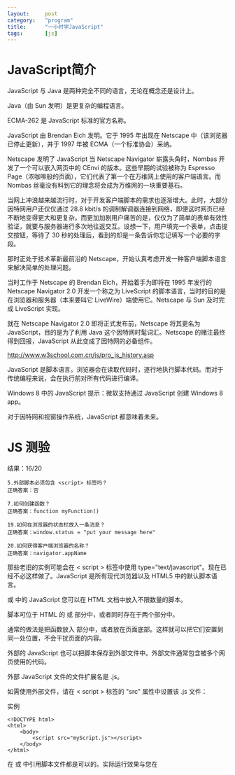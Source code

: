 ```yaml
---
layout:		post
category:	"program"
title:		"一小时学JavaScript"
tags:		[js]
---
```


# JavaScript简介
JavaScript 与 Java 是两种完全不同的语言，无论在概念还是设计上。

Java（由 Sun 发明）是更复杂的编程语言。

ECMA-262 是 JavaScript 标准的官方名称。

JavaScript 由 Brendan Eich 发明。它于 1995 年出现在 Netscape 中（该浏览器已停止更新），并于 1997 年被 ECMA（一个标准协会）采纳。

Netscape 发明了 JavaScript
当 Netscape Navigator 崭露头角时，Nombas 开发了一个可以嵌入网页中的 CEnvi 的版本。这些早期的试验被称为 Espresso Page（浓咖啡般的页面），它们代表了第一个在万维网上使用的客户端语言。而 Nombas 丝毫没有料到它的理念将会成为万维网的一块重要基石。

当网上冲浪越来越流行时，对于开发客户端脚本的需求也逐渐增大。此时，大部分因特网用户还仅仅通过 28.8 kbit/s 的调制解调器连接到网络，即便这时网页已经不断地变得更大和更复杂。而更加加剧用户痛苦的是，仅仅为了简单的表单有效性验证，就要与服务器进行多次地往返交互。设想一下，用户填完一个表单，点击提交按钮，等待了 30 秒的处理后，看到的却是一条告诉你忘记填写一个必要的字段。

那时正处于技术革新最前沿的 Netscape，开始认真考虑开发一种客户端脚本语言来解决简单的处理问题。

当时工作于 Netscape 的 Brendan Eich，开始着手为即将在 1995 年发行的 Netscape Navigator 2.0 开发一个称之为 LiveScript 的脚本语言，当时的目的是在浏览器和服务器（本来要叫它 LiveWire）端使用它。Netscape 与 Sun 及时完成 LiveScript 实现。

就在 Netscape Navigator 2.0 即将正式发布前，Netscape 将其更名为 JavaScript，目的是为了利用 Java 这个因特网时髦词汇。Netscape 的赌注最终得到回报，JavaScript 从此变成了因特网的必备组件。

http://www.w3school.com.cn/js/pro_js_history.asp


JavaScript 是脚本语言。浏览器会在读取代码时，逐行地执行脚本代码。而对于传统编程来说，会在执行前对所有代码进行编译。

Windows 8 中的 JavaScript
提示：微软支持通过 JavaScript 创建 Windows 8 app。

对于因特网和视窗操作系统，JavaScript 都意味着未来。

# JS 测验
结果：16/20
```
5.外部脚本必须包含 <script> 标签吗？
正确答案：否

7.如何创建函数？
正确答案：function myFunction()

19.如何在浏览器的状态栏放入一条消息？
正确答案：window.status = "put your message here"

20.如何获得客户端浏览器的名称？
正确答案：navigator.appName
```

那些老旧的实例可能会在 < script > 标签中使用 type="text/javascript"。现在已经不必这样做了。JavaScript 是所有现代浏览器以及 HTML5 中的默认脚本语言。

<head> 或 <body> 中的 JavaScript
您可以在 HTML 文档中放入不限数量的脚本。

脚本可位于 HTML 的 <body> 或 <head> 部分中，或者同时存在于两个部分中。

通常的做法是把函数放入 <head> 部分中，或者放在页面底部。这样就可以把它们安置到同一处位置，不会干扰页面的内容。



外部的 JavaScript
也可以把脚本保存到外部文件中。外部文件通常包含被多个网页使用的代码。

外部 JavaScript 文件的文件扩展名是 .js。

如需使用外部文件，请在 < script > 标签的 "src" 属性中设置该 .js 文件：

实例
```
<!DOCTYPE html>
<html>
    <body>
        <script src="myScript.js"></script>
    </body>
</html>
```
在 <head> 或 <body> 中引用脚本文件都是可以的。实际运行效果与您在 <script> 标签中编写脚本完全一致。

提示：外部脚本不能包含 < script > 标签。


分号 ;
分号用于分隔 JavaScript 语句。

通常我们在每条可执行的语句结尾添加分号。

使用分号的另一用处是在一行中编写多条语句。

提示：您也可能看到不带有分号的案例。

在 JavaScript 中，用分号来结束语句是可选的。



JavaScript 对大小写敏感。



对代码行进行折行
您可以在文本字符串中使用反斜杠对代码行进行换行。下面的例子会正确地显示：

```
document.write("Hello \
World!");
```
不过，您不能像这样折行：
```
document.write \
("Hello World!");
```

# DOM
DOM（文档对象模型）是 HTML 和 XML 的应用程序接口（API）。DOM 将把整个页面规划成由节点层级构成的文档。HTML 或 XML 页面的每个部分都是一个节点的衍生物。请考虑下面的 HTML 页面：

```
<html>
  <head>
    <title>Sample Page</title>
  </head>
  <body>
    <p>hello world!</p>
  </body>
</html>
```
这段代码可以用 DOM 绘制成一个节点层次图：

DOM 节点层次图
DOM 通过创建树来表示文档，从而使开发者对文档的内容和结构具有空前的控制力。用 DOM API 可以轻松地删除、添加和替换节点。

# BOM
IE 3.0 和 Netscape Navigator 3.0 提供了一种特性 - BOM（浏览器对象模型），可以对浏览器窗口进行访问和操作。使用 BOM，开发者可以移动窗口、改变状态栏中的文本以及执行其他与页面内容不直接相关的动作。使 BOM 独树一帜且又常常令人怀疑的地方在于，它只是 JavaScript 的一个部分，没有任何相关的标准。

BOM 主要处理浏览器窗口和框架，不过通常浏览器特定的 JavaScript 扩展都被看做 BOM 的一部分。这些扩展包括：

弹出新的浏览器窗口
移动、关闭浏览器窗口以及调整窗口大小
提供 Web 浏览器详细信息的定位对象
提供用户屏幕分辨率详细信息的屏幕对象
对 cookie 的支持
IE 扩展了 BOM，加入了 ActiveXObject 类，可以通过 JavaScript 实例化 ActiveX 对象
由于没有相关的 BOM 标准，每种浏览器都有自己的 BOM 实现。有一些事实上的标准，如具有一个窗口对象和一个导航对象，不过每种浏览器可以为这些对象或其他对象定义自己的属性和方法。

参阅：
- Window 对象
- Navigator 对象
- Screen 对象
- History 对象
- Location 对象


写入 HTML 输出
```
document.write("<h1>This is a heading</h1>");
document.write("<p>This is a paragraph</p>");
```

提示：您只能在 HTML 输出中使用 document.write。如果您在文档加载后使用该方法，会覆盖整个文档。

```
<!DOCTYPE html>
<html>
    <body>
    
        <p>
        JavaScript 能够直接写入 HTML 输出流中：
        </p>
        
        <script>
            document.write("<h1>This is a heading</h1>");
            document.write("<p>This is a paragraph.</p>");
        </script>
        
        <p>
        您只能在 HTML 输出流中使用 <strong>document.write</strong>。
        如果您在文档已加载后使用它（比如在函数中），会覆盖整个文档。
        </p>
    </body>
</html>
```


上面例子中的 JavaScript 语句，会在页面加载时执行。

通常，我们需要在某个事件发生时执行代码，比如当用户点击按钮时。

如果我们把 JavaScript 代码放入函数中，就可以在事件发生时调用该函数。

您将在稍后的章节学到更多有关 JavaScript 函数和事件的知识。



### 对事件作出反应
<button type="button" onclick="alert('Welcome!')">点击这里</button>
alert() 函数在 JavaScript 中并不常用，但它对于代码测试非常方便。
onclick 事件只是您即将在本教程中学到的众多事件之一。

```
<!DOCTYPE html>
<html>
<body>

<button type="button" onclick="alert('click!')">点击这里</button>

</body>
</html>

```

### 改变 HTML 内容
使用 JavaScript 来处理 HTML 内容是非常强大的功能。

实例
```
x=document.getElementById("demo")  //查找元素
x.innerHTML="Hello JavaScript";    //改变内容
```
亲自试一试
您会经常看到 document.getElementByID("some id")。这个方法是 HTML DOM 中定义的。

DOM（文档对象模型）是用以访问 HTML 元素的正式 W3C 标准。

```
<!DOCTYPE html>
<html>
<body>

<h1>我的第一段 JavaScript</h1>

<p id="demo">
JavaScript 能改变 HTML 元素的内容。
</p>

<script>
function myFunction()
{
x=document.getElementById("demo");  // 找到元素
x.innerHTML="Hello JavaScript!";    // 改变内容
}
</script>

<button type="button" onclick="myFunction()">点击这里</button>

</body>
</html>
```


### 改变 HTML 图像
本例会动态地改变 HTML <image> 的来源 (src)：

The Light bulb
点击灯泡就可以打开或关闭这盏灯

JavaScript 能够改变任意 HTML 元素的大多数属性，而不仅仅是图片。

```
<!DOCTYPE html>
<html>
<body>
<script>
function changeImage()
{
element=document.getElementById('myimage')
if (element.src.match("bulbon"))
  {
  element.src="/i/eg_bulboff.gif";
  }
else
  {
  element.src="/i/eg_bulbon.gif";
  }
}
</script>

<img id="myimage" onclick="changeImage()" src="/i/eg_bulboff.gif">

<p>点击灯泡来点亮或熄灭这盏灯</p>

</body>
</html>

```

### 改变 HTML 样式
改变 HTML 元素的样式，属于改变 HTML 属性的变种。

实例
```
x=document.getElementById("demo")  //找到元素
x.style.color="#ff0000";           //改变样式
```


### 验证输入
JavaScript 常用于验证用户的输入。

实例
```
if isNaN(x) {alert("Not Numeric")};
```

```
<!DOCTYPE html>
<html>
<body>

<h1>我的第一段 JavaScript</h1>

<p>请输入数字。如果输入值不是数字，浏览器会弹出提示框。</p>

<input id="demo" type="text">

<script>
function myFunction()
{
var x=document.getElementById("demo").value;
if(x==""||isNaN(x))
	{
	alert("Not Numeric");
	}else{
alert("OK");
}
}
</script>

<button type="button" onclick="myFunction()">点击这里</button>

</body>
</html>
```




字符串可以单引号或者双引号。字符串对象的 length 属性来查找字符串的长度：

```
var message="Hello World!";
var x=message.length;
```
在以上代码执行后，x 的值是：12


```
var message="Hello world!";
var x=message.toUpperCase();
```



单行注释：//
多行注释以 /* 开始，以 */ 结尾。

使用 var 关键词来声明变量

一个好的编程习惯是，在代码开始处，统一对需要的变量进行声明。

在计算机程序中，经常会声明无值的变量。未使用值来声明的变量，其值实际上是 undefined。

在执行过以下语句后，变量 carname 的值将是 undefined：

var carname;
重新声明 JavaScript 变量
如果重新声明 JavaScript 变量，该变量的值不会丢失：

在以下两条语句执行后，变量 carname 的值依然是 "Volvo"：

```
var carname="Volvo";
var carname;
```

JavaScript 拥有动态类型。这意味着相同的变量可用作不同的类型：

实例
```
var x                // x 为 undefined
var x = 6;           // x 为数字
var x = "Bill";      // x 为字符串
```

布尔（逻辑）只能有两个值：true 或 false。

数组
下面的代码创建名为 cars 的数组：
```
var cars=new Array();
cars[0]="Audi";
cars[1]="BMW";
cars[2]="Volvo";
```
或者 (condensed array):

```
var cars=new Array("Audi","BMW","Volvo");
```
或者 (literal array):

实例
```
var cars=["Audi","BMW","Volvo"];
```
数组下标是基于零的，所以第一个项目是 [0]，第二个是 [1]，以此类推。


## JavaScript 对象
对象由花括号分隔。在括号内部，对象的属性以名称和值对的形式 (name : value) 来定义。属性由逗号分隔：

```
var person={firstname:"Bill", lastname:"Gates", id:5566};
```
上面例子中的对象 (person) 有三个属性：firstname、lastname 以及 id。

空格和折行无关紧要。声明可横跨多行：

```
var person={
firstname : "Bill",
lastname  : "Gates",
id        :  5566
};
```
对象属性有两种寻址方式：

实例
```
name=person.lastname;
name=person["lastname"];
```

Undefined 和 Null
Undefined 这个值表示变量不含有值。

可以通过将变量的值设置为 null 来清空变量。



声明变量类型
当您声明新变量时，可以使用关键词 "new" 来声明其类型：

```
var carname=new String;
var x=      new Number;
var y=      new Boolean;
var cars=   new Array;
var person= new Object;
```
JavaScript 变量均为对象。当您声明一个变量时，就创建了一个新的对象。

JavaScript 中的所有事物都是对象：字符串、数字、数组、日期，等等。

在 JavaScript 中，对象是拥有属性和方法的数据。

向未声明的 JavaScript 变量来分配值
如果您把值赋给尚未声明的变量，该变量将被自动作为全局变量声明。

这条语句：

carname="Volvo";
将声明一个全局变量 carname，即使它在函数内执行。


===	全等（值和类型）	x===5 为 true；x==="5" 为 false

### 条件运算符
JavaScript 还包含了基于某些条件对变量进行赋值的条件运算符。

语法
```
variablename=(condition)?value1:value2 
```


### 循环
JavaScript 支持不同类型的循环：

- for 循环代码块一定的次数
- for/in  循环遍历对象的属性
- while  当指定的条件为 true 时循环指定的代码块
- do/while 同样当指定的条件为 true 时循环指定的代码块

```
for (var i=0;i<cars.length;i++)
{
document.write(cars[i] + "<br>");
}
```



```
var person={fname:"John",lname:"Doe",age:25};

for (x in person)
  {
  txt=txt + person[x];
  }
```
 
 
```
 while (i<5)
  {
  x=x + "The number is " + i + "<br>";
  i++;
  }
```

```  
do
  {
  x=x + "The number is " + i + "<br>";
  i++;
  }
while (i<5);
```



### break与continue
continue 语句（带有或不带标签引用）只能用在循环中。

break 语句（不带标签引用），只能用在循环或 switch 中。

通过标签引用，break 语句可用于跳出任何 JavaScript 代码块：

实例
```
cars=["BMW","Volvo","Saab","Ford"];
list:
{
	document.write(cars[0] + "<br>");
	document.write(cars[1] + "<br>");
	document.write(cars[2] + "<br>");
	break list;
	document.write(cars[3] + "<br>");
	document.write(cars[4] + "<br>");
	document.write(cars[5] + "<br>");
}
```
 
 
### try catch throw
- try 语句测试代码块的错误。
- catch 语句处理错误。
- throw 语句创建自定义错误。

```
<!DOCTYPE html>
<html>
	<head>
	<script>
	var txt="";
	function message()
	{
		try {
			adddlert("Welcome guest!");
		} catch(err) {
			txt="There was an error on this page.\n\n";
			txt+="Error description: " + err.message + "\n\n";
			txt+="Click OK to continue.\n\n";
			alert(txt);
		}
	}
	</script>
	</head>

	<body>
		<input type="button" value="View message" onclick="message()">
	</body>

</html>
```


```
<!DOCTYPE html>
<html>
	<body>
		<script>
			function myFunction()
			{
				try
				{ 
					var x=document.getElementById("demo").value;
					if(x=="")    throw "值为空";
					if(isNaN(x)) throw "不是数字";
					if(x>10)     throw "太大";
					if(x<5)      throw "太小";
				}
				catch(err)
				{
					var y=document.getElementById("mess");
					y.innerHTML="错误：" + err + "。";
				}
			}
		</script>

		<h1>我的第一个 JavaScript 程序</h1>
		<p>请输入 5 到 10 之间的数字：</p>
		<input id="demo" type="text">
		<button type="button" onclick="myFunction()">测试输入值</button>
		<p id="mess"></p>

	</body>
</html>
```


# JavaScript HTML DOM
- JavaScript 能够改变页面中的所有 HTML 元素
- JavaScript 能够改变页面中的所有 HTML 属性
- JavaScript 能够改变页面中的所有 CSS 样式
- JavaScript 能够对页面中的所有事件做出反应

参考：[HTML DOM Style 对象](http://www.w3school.com.cn/jsref/dom_obj_style.asp)

## 查找 HTML 元素
通常，通过 JavaScript，您需要操作 HTML 元素。

为了做到这件事情，您必须首先找到该元素。有三种方法来做这件事：

- 通过 id 找到 HTML 元素
- 通过标签名找到 HTML 元素
- 通过类名找到 HTML 元素
- 通过 id 查找 HTML 元素

### 通过id查找 HTML 元素
在 DOM 中查找 HTML 元素的最简单的方法，是通过使用元素的 id。

实例
本例查找 id="intro" 元素：
```
var x=document.getElementById("intro");
```

如果找到该元素，则该方法将以对象（在 x 中）的形式返回该元素。

如果未找到该元素，则 x 将包含 null。


### 通过标签名查找 HTML 元素
实例
本例查找 id="main" 的元素，然后查找 "main" 中的所有 <p> 元素：

```
var x=document.getElementById("main");
var y=x.getElementsByTagName("p");
```

通过类名查找 HTML 元素在 IE 5,6,7,8 中无效。


### 改变 HTML 属性
如需改变 HTML 元素的属性，请使用这个语法：
```
document.getElementById(id).attribute=new value


<!DOCTYPE html>
<html>
<body>

<img id="image" src="smiley.gif">

<script>
document.getElementById("image").src="landscape.jpg";
</script>

</body>
</html>
```

### 改变 HTML 样式
如需改变 HTML 元素的样式，请使用这个语法：

document.getElementById(id).style.property=new style
例子 1
下面的例子会改变 <p> 元素的样式：

```
<p id="p2">Hello World!</p>

<script>
document.getElementById("p2").style.color="blue";
</script>

onclick="document.getElementById('p1').style.visibility='hidden'" 
onclick="document.getElementById('p1').style.visibility='visible'"
```


## 事件
HTML 事件的例子：

- 当用户点击鼠标时
- 当网页已加载时
- 当图像已加载时
- 当鼠标移动到元素上时
- 当输入字段被改变时
- 当提交 HTML 表单时
- 当用户触发按键时

### 使用 HTML DOM 来分配事件
HTML DOM 允许您通过使用 JavaScript 来向 HTML 元素分配事件：

实例
向 button 元素分配 onclick 事件：

```
<script>
document.getElementById("myBtn").onclick=function(){displayDate()};
</script>
```


### onload 和 onunload 事件
onload 和 onunload 事件会在用户进入或离开页面时被触发。

onload 事件可用于检测访问者的浏览器类型和浏览器版本，并基于这些信息来加载网页的正确版本。

onload 和 onunload 事件可用于处理 cookie。

实例
```
<body onload="checkCookies()">

<!DOCTYPE html>
<html>
<body onload="checkCookies()">

<script>
function checkCookies()
{
if (navigator.cookieEnabled==true)
	{
	//alert("已启用 cookie")
	}
else
	{
	//alert("未启用 cookie")
	}
}
</script>

<p>提示框会告诉你，浏览器是否已启用 cookie。</p>
</body>
</html>
```


### onchange 事件
onchange 事件常结合对输入字段的验证来使用。

下面是一个如何使用 onchange 的例子。当用户改变输入字段的内容时，会调用 upperCase() 函数。

实例
```
<input type="text" id="fname" onchange="upperCase()">
```

### onmouseover 和 onmouseout 事件
onmouseover 和 onmouseout 事件可用于在用户的鼠标移至 HTML 元素上方或移出元素时触发函数。


一个简单的 onmouseover-onmouseout 实例：
```
<!DOCTYPE html>
<html>
<body>

<div onmouseover="mOver(this)" onmouseout="mOut(this)" style="background-color:green;width:120px;height:20px;padding:40px;color:#ffffff;">把鼠标移到上面</div>

<script>
function mOver(obj)
{
obj.innerHTML="谢谢"
}

function mOut(obj)
{
obj.innerHTML="把鼠标移到上面"
}
</script>

</body>
</html>
```


### onmousedown、onmouseup 以及 onclick 事件
onmousedown, onmouseup 以及 onclick 构成了鼠标点击事件的所有部分。首先当点击鼠标按钮时，会触发 onmousedown 事件，当释放鼠标按钮时，会触发 onmouseup 事件，最后，当完成鼠标点击时，会触发 onclick 事件。

一个简单的 onmousedown-onmouseup 实例：
```
<!DOCTYPE html>
<html>
<body>

<div onmousedown="mDown(this)" onmouseup="mUp(this)" style="background-color:green;color:#ffffff;width:90px;height:20px;padding:40px;font-size:12px;">请点击这里</div>

<script>
function mDown(obj)
{
obj.style.backgroundColor="#1ec5e5";
obj.innerHTML="请释放鼠标按钮"
}

function mUp(obj)
{
obj.style.backgroundColor="green";
obj.innerHTML="请按下鼠标按钮"
}
</script>

</body>
</html>
```


### onmousedown 和 onmouseup
当用户按下鼠标按钮时，更换一幅图像。
```
<!DOCTYPE html>
<html>
<head>
<script>
function lighton()
{
document.getElementById('myimage').src="/i/eg_bulbon.gif";
}
function lightoff()
{
document.getElementById('myimage').src="/i/eg_bulboff.gif";
}
</script>
</head>

<body>
<img id="myimage" onmousedown="lighton()" onmouseup="lightoff()" src="/i/eg_bulboff.gif" />
<p>按住鼠标不放可以点亮这盏灯！</p>
</body>
</html>
```


### onload
当页面完成加载时，显示一个提示框。
```
<!DOCTYPE html>
<html>
<head>

<script>
function mymessage()
{
alert("这段消息由 onload 事件触发");
}
</script>
</head>

<body onload="mymessage()">
</body>

</html>
```

### onfocus
当输入字段获得焦点时，改变其背景色。
```
<!DOCTYPE html>
<html>
<head>
<script>
function myFunction(x)
{
x.style.background="yellow";
}
</script>
</head>
<body>

请输入英文字符：<input type="text" onfocus="myFunction(this)">

<p>当输入字段获得焦点时，会触发改变背景颜色的函数。</p>

</body>
</html>
```


### 鼠标事件
当指针移动到元素上方时，改变其颜色；当指针移出文本后，会再次改变其颜色。
```
<!DOCTYPE html>
<html>
<body>

<h1 onmouseover="style.color='red'" onmouseout="style.color='blue'">
请把鼠标移到这段文本上
</h1>

</body>
</html>
```


## 添加和删除节点（HTML 元素）。

### 创建新的 HTML 元素
如需向 HTML DOM 添加新元素，您必须首先创建该元素（元素节点），然后向一个已存在的元素追加该元素。

实例
```
<!DOCTYPE html>
<html>
<body>

<div id="div1">
<p id="p1">这是一个段落。</p>
<p id="p2">这是另一个段落。</p>
</div>

<script>
var para=document.createElement("p");				//创建新的 <p> 元素
var node=document.createTextNode("这是新段落。");	//创建文本节点
para.appendChild(node);

var element=document.getElementById("div1");
element.appendChild(para);
</script>

</body>
</html>
```


### 删除已有的 HTML 元素
如需删除 HTML 元素，您必须首先获得该元素的父元素：

实例
```
<div id="div1">
<p id="p1">这是一个段落。</p>
<p id="p2">这是另一个段落。</p>
</div>

<script>
var parent=document.getElementById("div1");
var child=document.getElementById("p1");
parent.removeChild(child);
</script>
```


提示：如果能够在不引用父元素的情况下删除某个元素，就太好了。

不过很遗憾。DOM 需要清楚您需要删除的元素，以及它的父元素。

这是常用的解决方案：找到您希望删除的子元素，然后使用其 parentNode 属性来找到父元素：

```
var child=document.getElementById("p1");
child.parentNode.removeChild(child);
```

### 八进制和十六进制
如果前缀为 0，则 JavaScript 会把数值常量解释为八进制数，如果前缀为 0 和 "x"，则解释为十六进制数。

实例
```
var y=0377;
var z=0xFF;
```
提示：绝不要在数字前面写零，除非您需要进行八进制转换。

### 数字属性和方法
属性：
```
MAX VALUE
MIN VALUE
NEGATIVE INFINITIVE
POSITIVE INFINITIVE
NaN
prototype
constructor
```
方法：
```
toExponential()
toFixed()
toPrecision()
toString()
valueOf()
```



### Boolean 对象

使用关键词 new 来定义 Boolean 对象。下面的代码定义了一个名为 myBoolean 的逻辑对象：

```
var myBoolean=new Boolean()
```
注释：如果逻辑对象无初始值或者其值为 0、-0、null、""、false、undefined 或者 NaN，那么对象的值为 false。否则，其值为 true（即使当自变量为字符串 "false" 时）！

下面的所有的代码行均会创建初始值为 false 的 Boolean 对象。

```
var myBoolean=new Boolean();
var myBoolean=new Boolean(0);
var myBoolean=new Boolean(null);
var myBoolean=new Boolean("");
var myBoolean=new Boolean(false);
var myBoolean=new Boolean(NaN);
```

下面的所有的代码行均会创初始值为 true 的 Boolean 对象：

```
var myBoolean=new Boolean(1);
var myBoolean=new Boolean(true);
var myBoolean=new Boolean("true");
var myBoolean=new Boolean("false");
var myBoolean=new Boolean("Bill Gates");
```


### RegExp 对象
http://www.w3school.com.cn/js/js_obj_regexp.asp
http://www.w3school.com.cn/jsref/jsref_obj_regexp.asp



# 浏览器对象模型 (BOM)
浏览器对象模型（Browser Object Model）尚无正式标准。

由于现代浏览器已经（几乎）实现了 JavaScript 交互性方面的相同方法和属性，因此常被认为是 BOM 的方法和属性。

## Window 对象
http://www.w3school.com.cn/js/js_window.asp


- window.location 对象在编写时可不使用 window 这个前缀。
window.location 对象用于获得当前页面的地址 (URL)，并把浏览器重定向到新的页面。
- location.href 属性返回当前页面的 URL。
- location.hostname 返回 web 主机的域名
- location.pathname 返回当前页面的路径和文件名
- location.port 返回 web 主机的端口 （80 或 443）
- location.protocol 返回所使用的 web 协议（http:// 或 https://）
- location.assign() 方法加载新的文档。


- window.history 对象包含浏览器的历史。
- history.back() - 与在浏览器点击后退按钮相同
- history.forward() - 与在浏览器中点击按钮向前相同

- window.navigator 对象包含有关访问者浏览器的信息。
警告：来自 navigator 对象的信息具有误导性，不应该被用于检测浏览器版本，这是因为：

navigator 数据可被浏览器使用者更改
浏览器无法报告晚于浏览器发布的新操作系统


## JavaScript 消息框
可以在 JavaScript 中创建三种消息框：警告框、确认框、提示框。

### 警告框
警告框经常用于确保用户可以得到某些信息。

当警告框出现后，用户需要点击确定按钮才能继续进行操作。

语法：
```
alert("文本")
```

### 确认框
确认框用于使用户可以验证或者接受某些信息。

当确认框出现后，用户需要点击确定或者取消按钮才能继续进行操作。

如果用户点击确认，那么返回值为 true。如果用户点击取消，那么返回值为 false。

语法：
```
function show_confirm()
{
var r=confirm("Press a button!");
if (r==true)
  {
  alert("You pressed OK!");
  }
else
  {
  alert("You pressed Cancel!");
  }
}
```


### 提示框
提示框经常用于提示用户在进入页面前输入某个值。

当提示框出现后，用户需要输入某个值，然后点击确认或取消按钮才能继续操纵。

如果用户点击确认，那么返回值为输入的值。如果用户点击取消，那么返回值为 null。

语法：
```
prompt("文本","默认值")

function disp_prompt()
  {
  var name=prompt("请输入您的名字","Bill Gates")
  if (name!=null && name!="")
    {
    document.write("你好！" + name + " 今天过得怎么样？")
    }
  }
```
  
## JavaScript 计时事件
通过使用JavaScript，我们有能力作到在一个设定的时间间隔之后来执行代码，而不是在函数被调用后立即执行。我们称之为计时事件。

在 JavaScritp 中使用计时事件是很容易的，两个关键方法是:

### setTimeout()
未来的某时执行代码
### clearTimeout()
取消setTimeout()


## JavaScript Cookies
http://www.w3school.com.cn/js/js_cookies.asp

利用用户在提示框中输入的数据创建一个 JavaScript Cookie，当该用户再次访问该页面时，根据 cookie 中的信息发出欢迎信息。
```
<html>
<head>
<script type="text/javascript">
function getCookie(c_name)
{
if (document.cookie.length>0)
{ 
c_start=document.cookie.indexOf(c_name + "=")
if (c_start!=-1)
{ 
c_start=c_start + c_name.length+1 
c_end=document.cookie.indexOf(";",c_start)
if (c_end==-1) c_end=document.cookie.length
return unescape(document.cookie.substring(c_start,c_end))
} 
}
return ""
}

function setCookie(c_name,value,expiredays)
{
var exdate=new Date()
exdate.setDate(exdate.getDate()+expiredays)
document.cookie=c_name+ "=" +escape(value)+
((expiredays==null) ? "" : "; expires="+exdate.toGMTString())
}

function checkCookie()
{
username=getCookie('username')
if (username!=null && username!="")
  {alert('Welcome again '+username+'!')}
else 
  {
  username=prompt('Please enter your name:',"")
  if (username!=null && username!="")
    {
    setCookie('username',username,365)
    }
  }
}
</script>
</head>
<body onLoad="checkCookie()">
</body>
</html>
```

# JavaScript 框架（库）
JavaScript 高级程序设计（特别是对浏览器差异的复杂处理），通常很困难也很耗时。

为了应对这些调整，许多的 JavaScript (helper) 库应运而生。

这些 JavaScript 库常被称为 JavaScript 框架。

在本教程中，我们将了解到一些广受欢迎的 JavaScript 框架：
- jQuery
- Prototype
- MooTools

所有这些框架都提供针对常见 JavaScript 任务的函数，包括动画、DOM 操作以及 Ajax 处理。


## jQuery
jQuery 是目前最受欢迎的 JavaScript 框架。

它使用 CSS 选择器来访问和操作网页上的 HTML 元素（DOM 对象）。

jQuery 同时提供 companion UI（用户界面）和插件。
http://www.w3school.com.cn/jquery/index.asp

## Prototype
Prototype 是一种库，提供用于执行常见 web 任务的简单 API。

Prototype 通过提供类和继承，实现了对 JavaScript 的增强。


## MooTools
MooTools 也是一个框架，提供了可使常见的 JavaScript 编程更为简单的 API。

MooTools 也含有一些轻量级的效果和动画函数。


## CDN - 内容分发网络
您总是希望网页可以尽可能地快。您希望页面的容量尽可能地小，同时您希望浏览器尽可能多地进行缓存。

如果许多不同的网站使用相同的 JavaScript 框架，那么把框架库存放在一个通用的位置供每个网页分享就变得很有意义了。

CDN (Content Delivery Network) 解决了这个问题。CDN 是包含可分享代码库的服务器网络。

Google 为一系列 JavaScript 库提供了免费的 CDN，包括：

- jQuery
- Prototype
- MooTools
- Dojo
- Yahoo! YUI
如需在您的网页中使用 JavaScript 框架库，只需在 **< script >** 标签中引用该库即可：

## 引用 jQuery
如需测试 JavaScript 库，您需要在网页中引用它。

为了引用某个库，请使用 < script > 标签，其 src 属性设置为库的 URL：
```
<script src="https://ajax.googleapis.com/ajax/libs/jquery/1.8.3/jquery.min.js">
</script>
```

## jQuery 描述
主要的 jQuery 函数是 $() 函数（jQuery 函数）。如果您向该函数传递 DOM 对象，它会返回 jQuery 对象，带有向其添加的 jQuery 功能。

jQuery 允许您通过 CSS 选择器来选取元素。

在 JavaScript 中，您可以分配一个函数以处理窗口加载事件：

```
	JavaScript 方式：
	function myFunction()
	{
	var obj=document.getElementById("h01");
	obj.innerHTML="Hello jQuery";
	}
	onload=myFunction;
	等价的 jQuery 是不同的：
	
	jQuery 方式：
	function myFunction()
	{
	$("#h01").html("Hello jQuery");
	}
	$(document).ready(myFunction);
```

上面代码的最后一行，HTML DOM 文档对象被传递到 jQuery ：$(document)。

当您向 jQuery 传递 DOM 对象时，jQuery 会返回以 HTML DOM 对象包装的 jQuery 对象。

jQuery 函数会返回新的 jQuery 对象，其中的 ready() 是一个方法。

由于在 JavaScript 中函数就是变量，因此可以把 myFunction 作为变量传递给 jQuery 的 ready 方法。

提示：jQuery 返回 jQuery 对象，与已传递的 DOM 对象不同。jQuery 对象拥有的属性和方法，与 DOM 对象的不同。您不能在 jQuery 对象上使用 HTML DOM 的属性和方法。



jQuery 允许链接（链式语法），链接（Chaining）是一种在同一对象上执行多个任务的便捷方法。


# 参考
JavaScript 参考手册
http://www.w3school.com.cn/jsref/index.asp